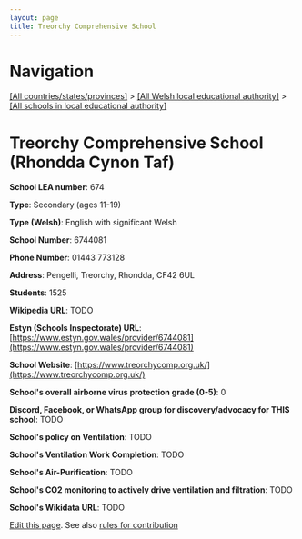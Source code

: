 ```yaml
---
layout: page
title: Treorchy Comprehensive School
---
```

# Navigation

[[All countries/states/provinces]](../../..) > [[All Welsh local educational authority]](../..) > [[All schools in local educational authority]](..)

# Treorchy Comprehensive School (Rhondda Cynon Taf)

**School LEA number**: 674

**Type**: Secondary (ages 11-19)

**Type (Welsh)**: English with significant Welsh

**School Number**: 6744081

**Phone Number**: 01443 773128

**Address**: Pengelli, Treorchy, Rhondda, CF42 6UL

**Students**: 1525

**Wikipedia URL**: TODO

**Estyn (Schools Inspectorate) URL**: [https://www.estyn.gov.wales/provider/6744081](https://www.estyn.gov.wales/provider/6744081)

**School Website**: [https://www.treorchycomp.org.uk/](https://www.treorchycomp.org.uk/)

**School's overall airborne virus protection grade (0-5)**: 0

**Discord, Facebook, or WhatsApp group for discovery/advocacy for THIS school**: TODO

**School's policy on Ventilation**: TODO

**School's Ventilation Work Completion**: TODO

**School's Air-Purification**: TODO

**School's CO2 monitoring to actively drive ventilation and filtration**: TODO

**School's Wikidata URL**: TODO




[Edit this page](https://github.com/ventilate-schools/Wales/edit/prif/./Rhondda_Cynon_Taf/Treorchy_Comprehensive_School.md). See also [rules for contribution](../../../contribution-rules/)